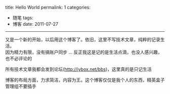 title: Hello World
permalink: 1
categories:
  - 随笔
tags:
  - 博客
date: 2011-07-27
---

又是一个新的开始，以后用这个博客了。依旧，这里不写技术文章，纯粹的记录生活。  
因为精力有限，没有搞账户同步 ... 反正我这是记的是生活点滴，也没人感兴趣，也不必评论的

所有技术文章我都会发到论坛(http://jybox.net/bbs)，这里真的是只记生活

博客的布局方面，力求简洁，内容为王。这个博客仅仅是我个人的东西，精英盒子管理组不要插手
